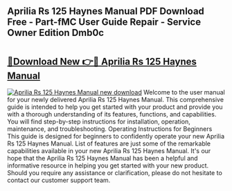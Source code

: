 ## Aprilia Rs 125 Haynes Manual PDF Download Free - Part-fMC User Guide Repair - Service Owner Edition Dmb0c

# <h2><a href="http://cf16305.oget.top/?id=Aprilia+Rs+125+Haynes+Manual">🔗Download New 👉🔴 Aprilia Rs 125 Haynes Manual</a></h2>

[![Aprilia Rs 125 Haynes Manual new download](https://i.imgur.com/5g1atiW.png)](http://cf16305.oget.top/?id=Aprilia+Rs+125+Haynes+Manual)
Welcome to the user manual for your newly delivered Aprilia Rs 125 Haynes Manual. This comprehensive guide is intended to help you get started with your product and provide you with a thorough understanding of its features, functions, and capabilities. You will find step-by-step instructions for installation, operation, maintenance, and troubleshooting. Operating Instructions for Beginners This guide is designed for beginners to confidently operate your new Aprilia Rs 125 Haynes Manual. List of features are just some of the remarkable capabilities available in your new Aprilia Rs 125 Haynes Manual. It's our hope that the Aprilia Rs 125 Haynes Manual has been a helpful and informative resource in helping you get started with your new product. Should you require any assistance or clarification, please do not hesitate to contact our customer support team.
